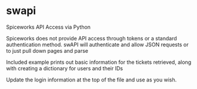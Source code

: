 # swapi
Spiceworks API Access via Python

Spiceworks does not provide API access through tokens or a standard authentication method.
swAPI will authenticate and allow JSON requests or to just pull down pages and parse

Included example prints out basic information for the tickets retrieved, along with creating a dictionary for users and their IDs

Update the login information at the top of the file and use as you wish.
